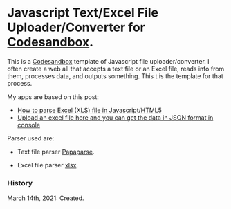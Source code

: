 <!-- cSpell:ignore codesandbox -->

# Javascript Text/Excel File Uploader/Converter for [Codesandbox](https://codesandbox.io/).
This is a [Codesandbox](https://codesandbox.io/) template of Javascript file
uploader/converter. I often create a web all that accepts a text file or an
Excel file, reads info from them, processes data, and outputs something. This
t is the template for that process.

My apps are based on this post:

 - [How to parse Excel (XLS) file in Javascript/HTML5](https://stackoverflow.com/questions/8238407/how-to-parse-excel-file-in-javascript-html5)
 - [Upload an excel file here and you can get the data in JSON format in console](https://stackoverflow.com/a/52870648/1797738)

Parser used are:

 - Text file parser [Papaparse](https://www.papaparse.com/).

 - Excel file parser [xlsx](https://sheetjs.com/).

### History
March 14th, 2021: Created.
